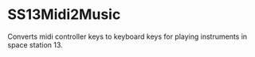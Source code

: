 # SS13Midi2Music
Converts midi controller keys to keyboard keys for playing instruments in space station 13.
